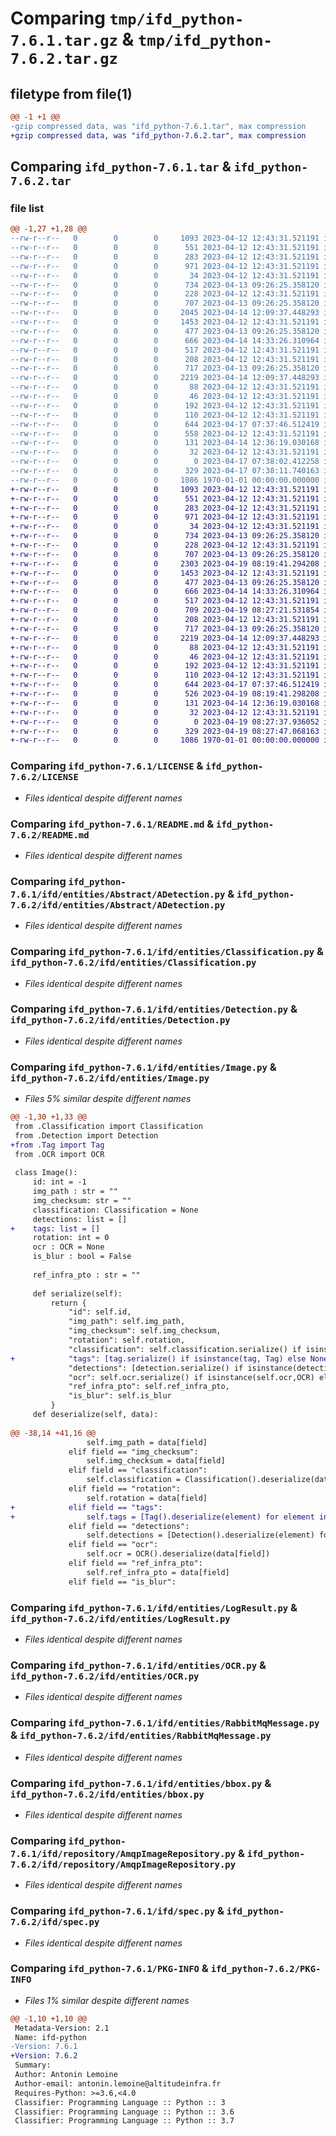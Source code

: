 # Comparing `tmp/ifd_python-7.6.1.tar.gz` & `tmp/ifd_python-7.6.2.tar.gz`

## filetype from file(1)

```diff
@@ -1 +1 @@
-gzip compressed data, was "ifd_python-7.6.1.tar", max compression
+gzip compressed data, was "ifd_python-7.6.2.tar", max compression
```

## Comparing `ifd_python-7.6.1.tar` & `ifd_python-7.6.2.tar`

### file list

```diff
@@ -1,27 +1,28 @@
--rw-r--r--   0        0        0     1093 2023-04-12 12:43:31.521191 ifd_python-7.6.1/LICENSE
--rw-r--r--   0        0        0      551 2023-04-12 12:43:31.521191 ifd_python-7.6.1/README.md
--rw-r--r--   0        0        0      283 2023-04-12 12:43:31.521191 ifd_python-7.6.1/ifd/__init__.py
--rw-r--r--   0        0        0      971 2023-04-12 12:43:31.521191 ifd_python-7.6.1/ifd/entities/Abstract/ADetection.py
--rw-r--r--   0        0        0       34 2023-04-12 12:43:31.521191 ifd_python-7.6.1/ifd/entities/Abstract/__init__.py
--rw-r--r--   0        0        0      734 2023-04-13 09:26:25.358120 ifd_python-7.6.1/ifd/entities/Classification.py
--rw-r--r--   0        0        0      228 2023-04-12 12:43:31.521191 ifd_python-7.6.1/ifd/entities/Couleur.py
--rw-r--r--   0        0        0      707 2023-04-13 09:26:25.358120 ifd_python-7.6.1/ifd/entities/Detection.py
--rw-r--r--   0        0        0     2045 2023-04-14 12:09:37.448293 ifd_python-7.6.1/ifd/entities/Image.py
--rw-r--r--   0        0        0     1453 2023-04-12 12:43:31.521191 ifd_python-7.6.1/ifd/entities/LogResult.py
--rw-r--r--   0        0        0      477 2023-04-13 09:26:25.358120 ifd_python-7.6.1/ifd/entities/Modele.py
--rw-r--r--   0        0        0      666 2023-04-14 14:33:26.310964 ifd_python-7.6.1/ifd/entities/OCR.py
--rw-r--r--   0        0        0      517 2023-04-12 12:43:31.521191 ifd_python-7.6.1/ifd/entities/RabbitMqMessage.py
--rw-r--r--   0        0        0      208 2023-04-12 12:43:31.521191 ifd_python-7.6.1/ifd/entities/__init__.py
--rw-r--r--   0        0        0      717 2023-04-13 09:26:25.358120 ifd_python-7.6.1/ifd/entities/bbox.py
--rw-r--r--   0        0        0     2219 2023-04-14 12:09:37.448293 ifd_python-7.6.1/ifd/repository/AmqpImageRepository.py
--rw-r--r--   0        0        0       88 2023-04-12 12:43:31.521191 ifd_python-7.6.1/ifd/repository/Interfaces/IImageRepository.py
--rw-r--r--   0        0        0       46 2023-04-12 12:43:31.521191 ifd_python-7.6.1/ifd/repository/Interfaces/__init__.py
--rw-r--r--   0        0        0      192 2023-04-12 12:43:31.521191 ifd_python-7.6.1/ifd/repository/MemoryImageRepository.py
--rw-r--r--   0        0        0      110 2023-04-12 12:43:31.521191 ifd_python-7.6.1/ifd/repository/__init__.py
--rw-r--r--   0        0        0      644 2023-04-17 07:37:46.512419 ifd_python-7.6.1/ifd/spec.py
--rw-r--r--   0        0        0      558 2023-04-12 12:43:31.521191 ifd_python-7.6.1/ifd/tools.py
--rw-r--r--   0        0        0      131 2023-04-14 12:36:19.030168 ifd_python-7.6.1/ifd/usecase/Interfaces/IFonction.py
--rw-r--r--   0        0        0       32 2023-04-12 12:43:31.521191 ifd_python-7.6.1/ifd/usecase/Interfaces/__init__.py
--rw-r--r--   0        0        0        0 2023-04-17 07:38:02.412258 ifd_python-7.6.1/ifd/usecase/__init__.py
--rw-r--r--   0        0        0      329 2023-04-17 07:38:11.740163 ifd_python-7.6.1/pyproject.toml
--rw-r--r--   0        0        0     1086 1970-01-01 00:00:00.000000 ifd_python-7.6.1/PKG-INFO
+-rw-r--r--   0        0        0     1093 2023-04-12 12:43:31.521191 ifd_python-7.6.2/LICENSE
+-rw-r--r--   0        0        0      551 2023-04-12 12:43:31.521191 ifd_python-7.6.2/README.md
+-rw-r--r--   0        0        0      283 2023-04-12 12:43:31.521191 ifd_python-7.6.2/ifd/__init__.py
+-rw-r--r--   0        0        0      971 2023-04-12 12:43:31.521191 ifd_python-7.6.2/ifd/entities/Abstract/ADetection.py
+-rw-r--r--   0        0        0       34 2023-04-12 12:43:31.521191 ifd_python-7.6.2/ifd/entities/Abstract/__init__.py
+-rw-r--r--   0        0        0      734 2023-04-13 09:26:25.358120 ifd_python-7.6.2/ifd/entities/Classification.py
+-rw-r--r--   0        0        0      228 2023-04-12 12:43:31.521191 ifd_python-7.6.2/ifd/entities/Couleur.py
+-rw-r--r--   0        0        0      707 2023-04-13 09:26:25.358120 ifd_python-7.6.2/ifd/entities/Detection.py
+-rw-r--r--   0        0        0     2303 2023-04-19 08:19:41.294208 ifd_python-7.6.2/ifd/entities/Image.py
+-rw-r--r--   0        0        0     1453 2023-04-12 12:43:31.521191 ifd_python-7.6.2/ifd/entities/LogResult.py
+-rw-r--r--   0        0        0      477 2023-04-13 09:26:25.358120 ifd_python-7.6.2/ifd/entities/Modele.py
+-rw-r--r--   0        0        0      666 2023-04-14 14:33:26.310964 ifd_python-7.6.2/ifd/entities/OCR.py
+-rw-r--r--   0        0        0      517 2023-04-12 12:43:31.521191 ifd_python-7.6.2/ifd/entities/RabbitMqMessage.py
+-rw-r--r--   0        0        0      709 2023-04-19 08:27:21.531854 ifd_python-7.6.2/ifd/entities/Tag.py
+-rw-r--r--   0        0        0      208 2023-04-12 12:43:31.521191 ifd_python-7.6.2/ifd/entities/__init__.py
+-rw-r--r--   0        0        0      717 2023-04-13 09:26:25.358120 ifd_python-7.6.2/ifd/entities/bbox.py
+-rw-r--r--   0        0        0     2219 2023-04-14 12:09:37.448293 ifd_python-7.6.2/ifd/repository/AmqpImageRepository.py
+-rw-r--r--   0        0        0       88 2023-04-12 12:43:31.521191 ifd_python-7.6.2/ifd/repository/Interfaces/IImageRepository.py
+-rw-r--r--   0        0        0       46 2023-04-12 12:43:31.521191 ifd_python-7.6.2/ifd/repository/Interfaces/__init__.py
+-rw-r--r--   0        0        0      192 2023-04-12 12:43:31.521191 ifd_python-7.6.2/ifd/repository/MemoryImageRepository.py
+-rw-r--r--   0        0        0      110 2023-04-12 12:43:31.521191 ifd_python-7.6.2/ifd/repository/__init__.py
+-rw-r--r--   0        0        0      644 2023-04-17 07:37:46.512419 ifd_python-7.6.2/ifd/spec.py
+-rw-r--r--   0        0        0      526 2023-04-19 08:19:41.298208 ifd_python-7.6.2/ifd/tools.py
+-rw-r--r--   0        0        0      131 2023-04-14 12:36:19.030168 ifd_python-7.6.2/ifd/usecase/Interfaces/IFonction.py
+-rw-r--r--   0        0        0       32 2023-04-12 12:43:31.521191 ifd_python-7.6.2/ifd/usecase/Interfaces/__init__.py
+-rw-r--r--   0        0        0        0 2023-04-19 08:27:37.936052 ifd_python-7.6.2/ifd/usecase/__init__.py
+-rw-r--r--   0        0        0      329 2023-04-19 08:27:47.068163 ifd_python-7.6.2/pyproject.toml
+-rw-r--r--   0        0        0     1086 1970-01-01 00:00:00.000000 ifd_python-7.6.2/PKG-INFO
```

### Comparing `ifd_python-7.6.1/LICENSE` & `ifd_python-7.6.2/LICENSE`

 * *Files identical despite different names*

### Comparing `ifd_python-7.6.1/README.md` & `ifd_python-7.6.2/README.md`

 * *Files identical despite different names*

### Comparing `ifd_python-7.6.1/ifd/entities/Abstract/ADetection.py` & `ifd_python-7.6.2/ifd/entities/Abstract/ADetection.py`

 * *Files identical despite different names*

### Comparing `ifd_python-7.6.1/ifd/entities/Classification.py` & `ifd_python-7.6.2/ifd/entities/Classification.py`

 * *Files identical despite different names*

### Comparing `ifd_python-7.6.1/ifd/entities/Detection.py` & `ifd_python-7.6.2/ifd/entities/Detection.py`

 * *Files identical despite different names*

### Comparing `ifd_python-7.6.1/ifd/entities/Image.py` & `ifd_python-7.6.2/ifd/entities/Image.py`

 * *Files 5% similar despite different names*

```diff
@@ -1,30 +1,33 @@
 from .Classification import Classification
 from .Detection import Detection
+from .Tag import Tag
 from .OCR import OCR
 
 class Image():
     id: int = -1
     img_path : str = ""
     img_checksum: str = ""
     classification: Classification = None
     detections: list = []
+    tags: list = []
     rotation: int = 0
     ocr : OCR = None
     is_blur : bool = False
     
     ref_infra_pto : str = ""
 
     def serialize(self):
         return {
             "id": self.id,
             "img_path": self.img_path,
             "img_checksum": self.img_checksum,
             "rotation": self.rotation,
             "classification": self.classification.serialize() if isinstance(self.classification, Classification) else None,
+            "tags": [tag.serialize() if isinstance(tag, Tag) else None for tag in self.tags],
             "detections": [detection.serialize() if isinstance(detection, Detection) else None for detection in self.detections],
             "ocr": self.ocr.serialize() if isinstance(self.ocr,OCR) else None,
             "ref_infra_pto": self.ref_infra_pto,
             "is_blur": self.is_blur
         }
     def deserialize(self, data):
         
@@ -38,14 +41,16 @@
                 self.img_path = data[field]
             elif field == "img_checksum":
                 self.img_checksum = data[field]
             elif field == "classification":
                 self.classification = Classification().deserialize(data[field])
             elif field == "rotation":
                 self.rotation = data[field]
+            elif field == "tags":
+                self.tags = [Tag().deserialize(element) for element in data[field]]
             elif field == "detections":
                 self.detections = [Detection().deserialize(element) for element in data[field]]
             elif field == "ocr":
                 self.ocr = OCR().deserialize(data[field])
             elif field == "ref_infra_pto":
                 self.ref_infra_pto = data[field]
             elif field == "is_blur":
```

### Comparing `ifd_python-7.6.1/ifd/entities/LogResult.py` & `ifd_python-7.6.2/ifd/entities/LogResult.py`

 * *Files identical despite different names*

### Comparing `ifd_python-7.6.1/ifd/entities/OCR.py` & `ifd_python-7.6.2/ifd/entities/OCR.py`

 * *Files identical despite different names*

### Comparing `ifd_python-7.6.1/ifd/entities/RabbitMqMessage.py` & `ifd_python-7.6.2/ifd/entities/RabbitMqMessage.py`

 * *Files identical despite different names*

### Comparing `ifd_python-7.6.1/ifd/entities/bbox.py` & `ifd_python-7.6.2/ifd/entities/bbox.py`

 * *Files identical despite different names*

### Comparing `ifd_python-7.6.1/ifd/repository/AmqpImageRepository.py` & `ifd_python-7.6.2/ifd/repository/AmqpImageRepository.py`

 * *Files identical despite different names*

### Comparing `ifd_python-7.6.1/ifd/spec.py` & `ifd_python-7.6.2/ifd/spec.py`

 * *Files identical despite different names*

### Comparing `ifd_python-7.6.1/PKG-INFO` & `ifd_python-7.6.2/PKG-INFO`

 * *Files 1% similar despite different names*

```diff
@@ -1,10 +1,10 @@
 Metadata-Version: 2.1
 Name: ifd-python
-Version: 7.6.1
+Version: 7.6.2
 Summary: 
 Author: Antonin Lemoine
 Author-email: antonin.lemoine@altitudeinfra.fr
 Requires-Python: >=3.6,<4.0
 Classifier: Programming Language :: Python :: 3
 Classifier: Programming Language :: Python :: 3.6
 Classifier: Programming Language :: Python :: 3.7
```

